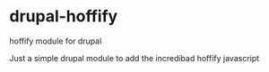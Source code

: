 drupal-hoffify
==============

hoffify module for drupal

Just a simple drupal module to add the incredibad hoffify javascript
